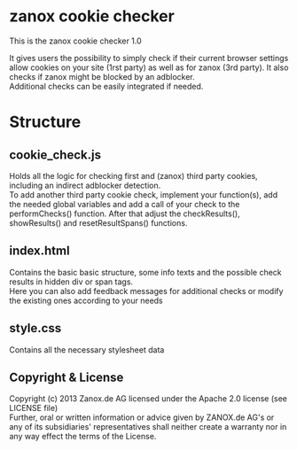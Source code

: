 zanox cookie checker
============================
This is the zanox cookie checker 1.0

It gives users the possibility to simply check if their current browser settings allow cookies on your site (1rst party) 
as well as for zanox (3rd party). It also checks if zanox might be blocked by an adblocker.  
Additional checks can be easily integrated if needed.

# Structure
cookie_check.js
------
Holds all the logic for checking first and (zanox) third party cookies, including an indirect adblocker detection.  
To add another third party cookie check, implement your function(s), add the needed global variables and add a call of your 
check to the performChecks() function. After that adjust the checkResults(), showResults() and resetResultSpans() functions.

index.html
------
Contains the basic basic structure, some info texts and the possible check results in hidden div or span tags.  
Here you can also add feedback messages for additional checks or modify the existing ones according to your needs

style.css
------
Contains all the necessary stylesheet data


## Copyright & License
Copyright (c) 2013 Zanox.de AG licensed under the Apache 2.0 license (see LICENSE file)  
Further, oral or written information or advice given by ZANOX.de AG's or any of its subsidiaries' representatives shall neither create a warranty nor in any way effect the terms of the License.
